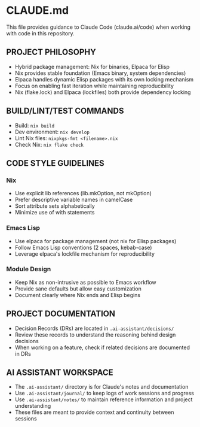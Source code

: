 # CLAUDE.md

This file provides guidance to Claude Code (claude.ai/code) when working with code in this repository.

## PROJECT PHILOSOPHY
- Hybrid package management: Nix for binaries, Elpaca for Elisp
- Nix provides stable foundation (Emacs binary, system dependencies)
- Elpaca handles dynamic Elisp packages with its own locking mechanism
- Focus on enabling fast iteration while maintaining reproducibility
- Nix (flake.lock) and Elpaca (lockfiles) both provide dependency locking

## BUILD/LINT/TEST COMMANDS
- Build: `nix build`
- Dev environment: `nix develop`
- Lint Nix files: `nixpkgs-fmt <filename>.nix`
- Check Nix: `nix flake check`

## CODE STYLE GUIDELINES
### Nix
- Use explicit lib references (lib.mkOption, not mkOption)
- Prefer descriptive variable names in camelCase
- Sort attribute sets alphabetically
- Minimize use of with statements

### Emacs Lisp
- Use elpaca for package management (not nix for Elisp packages)
- Follow Emacs Lisp conventions (2 spaces, kebab-case)
- Leverage elpaca's lockfile mechanism for reproducibility

### Module Design
- Keep Nix as non-intrusive as possible to Emacs workflow
- Provide sane defaults but allow easy customization
- Document clearly where Nix ends and Elisp begins

## PROJECT DOCUMENTATION
- Decision Records (DRs) are located in `.ai-assistant/decisions/`
- Review these records to understand the reasoning behind design decisions
- When working on a feature, check if related decisions are documented in DRs

## AI ASSISTANT WORKSPACE
- The `.ai-assistant/` directory is for Claude's notes and documentation
- Use `.ai-assistant/journal/` to keep logs of work sessions and progress
- Use `.ai-assistant/notes/` to maintain reference information and project understanding
- These files are meant to provide context and continuity between sessions